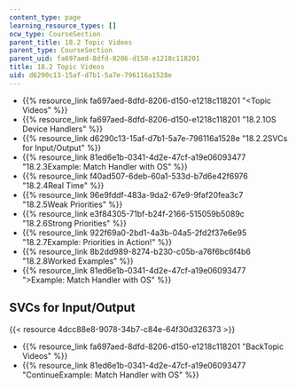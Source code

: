 ```yaml
---
content_type: page
learning_resource_types: []
ocw_type: CourseSection
parent_title: 18.2 Topic Videos
parent_type: CourseSection
parent_uid: fa697aed-8dfd-8206-d150-e1218c118201
title: 18.2 Topic Videos
uid: d6290c13-15af-d7b1-5a7e-796116a1528e
---
```


*   {{% resource_link fa697aed-8dfd-8206-d150-e1218c118201 "\<Topic Videos" %}}
*   {{% resource_link fa697aed-8dfd-8206-d150-e1218c118201 "18.2.1OS Device Handlers" %}}
*   {{% resource_link d6290c13-15af-d7b1-5a7e-796116a1528e "18.2.2SVCs for Input/Output" %}}
*   {{% resource_link 81ed6e1b-0341-4d2e-47cf-a19e06093477 "18.2.3Example: Match Handler with OS" %}}
*   {{% resource_link f40ad507-6deb-60a1-533d-b7d6e42f6976 "18.2.4Real Time" %}}
*   {{% resource_link 96e9fddf-483a-9da2-67e9-9faf20fea3c7 "18.2.5Weak Priorities" %}}
*   {{% resource_link e3f84305-71bf-b24f-2166-515059b5089c "18.2.6Strong Priorities" %}}
*   {{% resource_link 922f69a0-2bd1-4a3b-04a5-2fd2f37e6e95 "18.2.7Example: Priorities in Action!" %}}
*   {{% resource_link 8b2dd989-8274-b230-c05b-a76f6bc6f4b6 "18.2.8Worked Examples" %}}
*   {{% resource_link 81ed6e1b-0341-4d2e-47cf-a19e06093477 "\>Example: Match Handler with OS" %}}

SVCs for Input/Output
---------------------

{{< resource 4dcc88e8-9078-34b7-c84e-64f30d326373 >}}

*   {{% resource_link fa697aed-8dfd-8206-d150-e1218c118201 "BackTopic Videos" %}}
*   {{% resource_link 81ed6e1b-0341-4d2e-47cf-a19e06093477 "ContinueExample: Match Handler with OS" %}}